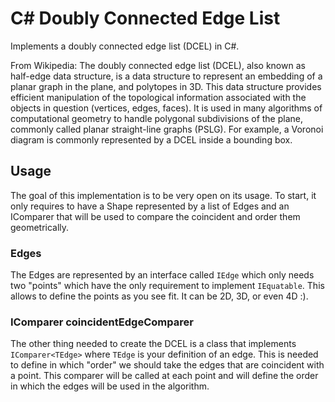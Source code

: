 # C# Doubly Connected Edge List
Implements a doubly connected edge list (DCEL) in C#.

From Wikipedia: The doubly connected edge list (DCEL), also known as half-edge data structure, is a data structure to represent an embedding of a planar graph in the plane, and polytopes in 3D. This data structure provides efficient manipulation of the topological information associated with the objects in question (vertices, edges, faces). It is used in many algorithms of computational geometry to handle polygonal subdivisions of the plane, commonly called planar straight-line graphs (PSLG). For example, a Voronoi diagram is commonly represented by a DCEL inside a bounding box.

## Usage

The goal of this implementation is to be very open on its usage. To start, it only requires to have a Shape represented by a list of Edges and an IComparer that will be used to compare the coincident and order them geometrically. 

### Edges

The Edges are represented by an interface called `IEdge` which only needs two "points" which have the only requirement to implement `IEquatable`. This allows to define the points as you see fit. It can be 2D, 3D, or even 4D :).

### IComparer<TEdge> coincidentEdgeComparer

The other thing needed to create the DCEL is a class that implements `IComparer<TEdge>` where `TEdge` is your definition of an edge. This is needed to define in which "order" we should take the edges that are coincident with a point. This comparer will be called at each point and will define the order in which the edges will be used in the algorithm.
